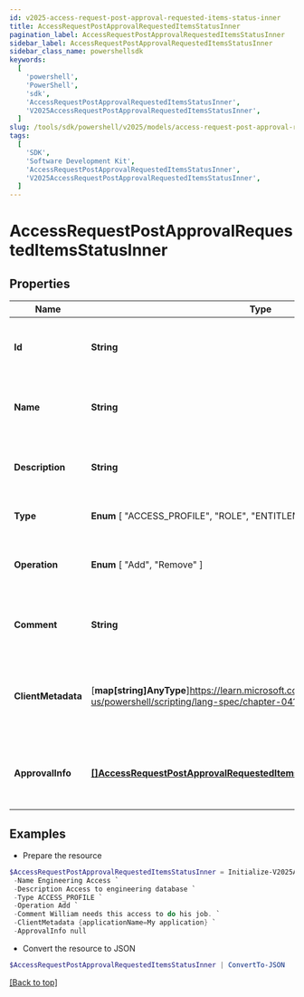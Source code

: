 ```yaml
---
id: v2025-access-request-post-approval-requested-items-status-inner
title: AccessRequestPostApprovalRequestedItemsStatusInner
pagination_label: AccessRequestPostApprovalRequestedItemsStatusInner
sidebar_label: AccessRequestPostApprovalRequestedItemsStatusInner
sidebar_class_name: powershellsdk
keywords:
  [
    'powershell',
    'PowerShell',
    'sdk',
    'AccessRequestPostApprovalRequestedItemsStatusInner',
    'V2025AccessRequestPostApprovalRequestedItemsStatusInner',
  ]
slug: /tools/sdk/powershell/v2025/models/access-request-post-approval-requested-items-status-inner
tags:
  [
    'SDK',
    'Software Development Kit',
    'AccessRequestPostApprovalRequestedItemsStatusInner',
    'V2025AccessRequestPostApprovalRequestedItemsStatusInner',
  ]
---
```


# AccessRequestPostApprovalRequestedItemsStatusInner

## Properties

| Name | Type | Description | Notes |
| --- | --- | --- | --- |
| **Id** | **String** | The unique ID of the access item being requested. | [required] |
| **Name** | **String** | The human friendly name of the access item. | [required] |
| **Description** | **String** | Detailed description of the access item. | [optional] |
| **Type** | **Enum** [ "ACCESS_PROFILE", "ROLE", "ENTITLEMENT" ] | The type of access item. | [required] |
| **Operation** | **Enum** [ "Add", "Remove" ] | The action to perform on the access item. | [required] |
| **Comment** | **String** | A comment from the identity requesting the access. | [optional] |
| **ClientMetadata** | [**map[string]AnyType**]https://learn.microsoft.com/en-us/powershell/scripting/lang-spec/chapter-04?view=powershell-7.4 | Additional customer defined metadata about the access item. | [optional] |
| **ApprovalInfo** | [**[]AccessRequestPostApprovalRequestedItemsStatusInnerApprovalInfoInner**](access-request-post-approval-requested-items-status-inner-approval-info-inner) | A list of one or more approvers for the access request. | [required] |

## Examples

- Prepare the resource

```powershell
$AccessRequestPostApprovalRequestedItemsStatusInner = Initialize-V2025AccessRequestPostApprovalRequestedItemsStatusInner  -Id 2c91808b6ef1d43e016efba0ce470904 `
 -Name Engineering Access `
 -Description Access to engineering database `
 -Type ACCESS_PROFILE `
 -Operation Add `
 -Comment William needs this access to do his job. `
 -ClientMetadata {applicationName=My application} `
 -ApprovalInfo null
```

- Convert the resource to JSON

```powershell
$AccessRequestPostApprovalRequestedItemsStatusInner | ConvertTo-JSON
```

[[Back to top]](#)
